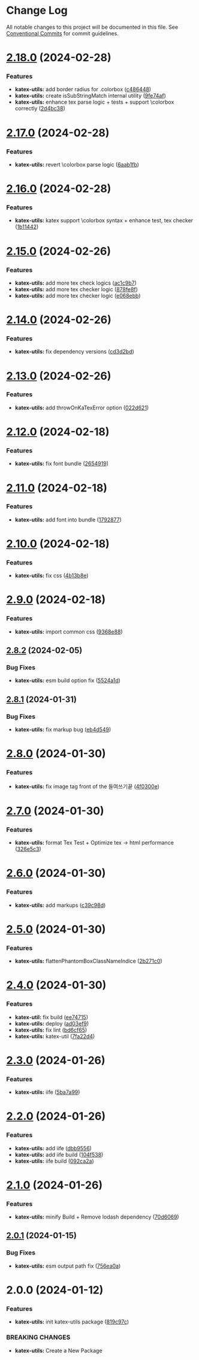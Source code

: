 # Change Log

All notable changes to this project will be documented in this file.
See [Conventional Commits](https://conventionalcommits.org) for commit guidelines.

# [2.18.0](https://github.com/weareteamturing/bombe/compare/@teamturing/katex-utils@2.17.0...@teamturing/katex-utils@2.18.0) (2024-02-28)

### Features

- **katex-utils:** add border radius for .colorbox ([c486448](https://github.com/weareteamturing/bombe/commit/c48644858aa6917a204fb101de0df837bd5a3f85))
- **katex-utils:** create isSubStringMatch internal utility ([9fe74af](https://github.com/weareteamturing/bombe/commit/9fe74af860040b133a148aa9bf9284d0224711d2))
- **katex-utils:** enhance tex parse logic + tests + support \colorbox correctly ([2d4bc38](https://github.com/weareteamturing/bombe/commit/2d4bc38b70791d8ec69348fc9ab07741c3386e1e))

# [2.17.0](https://github.com/weareteamturing/bombe/compare/@teamturing/katex-utils@2.16.0...@teamturing/katex-utils@2.17.0) (2024-02-28)

### Features

- **katex-utils:** revert \colorbox parse logic ([6aab1fb](https://github.com/weareteamturing/bombe/commit/6aab1fbfd1509cef45edd2d8b96dc2562367d975))

# [2.16.0](https://github.com/weareteamturing/bombe/compare/@teamturing/katex-utils@2.15.0...@teamturing/katex-utils@2.16.0) (2024-02-28)

### Features

- **katex-utils:** katex support \colorbox syntax + enhance test, tex checker ([1b11442](https://github.com/weareteamturing/bombe/commit/1b11442be14040bc63399a0b61c7fafd4671fea1))

# [2.15.0](https://github.com/weareteamturing/bombe/compare/@teamturing/katex-utils@2.14.0...@teamturing/katex-utils@2.15.0) (2024-02-26)

### Features

- **katex-utils:** add more tex check logics ([ac1c9b7](https://github.com/weareteamturing/bombe/commit/ac1c9b7296512bd197eaa4f1eb77eac1f435bcb0))
- **katex-utils:** add more tex checker logic ([878fe8f](https://github.com/weareteamturing/bombe/commit/878fe8f626ec81d0dceedb21f9667c0ae410a2ad))
- **katex-utils:** add more tex checker logic ([e068ebb](https://github.com/weareteamturing/bombe/commit/e068ebb3775bcc95642fa426a2de3e3510251a87))

# [2.14.0](https://github.com/weareteamturing/bombe/compare/@teamturing/katex-utils@2.13.0...@teamturing/katex-utils@2.14.0) (2024-02-26)

### Features

- **katex-utils:** fix dependency versions ([cd3d2bd](https://github.com/weareteamturing/bombe/commit/cd3d2bdff6485bc849d4951862c55688ea11e190))

# [2.13.0](https://github.com/weareteamturing/bombe/compare/@teamturing/katex-utils@2.12.0...@teamturing/katex-utils@2.13.0) (2024-02-26)

### Features

- **katex-utils:** add throwOnKaTexError option ([022d621](https://github.com/weareteamturing/bombe/commit/022d62126675305ee37aebfc639362f808ea05cd))

# [2.12.0](https://github.com/weareteamturing/bombe/compare/@teamturing/katex-utils@2.11.0...@teamturing/katex-utils@2.12.0) (2024-02-18)

### Features

- **katex-utils:** fix font bundle ([2654919](https://github.com/weareteamturing/bombe/commit/26549190825c0d755173f5f6752580a3da094bb9))

# [2.11.0](https://github.com/weareteamturing/bombe/compare/@teamturing/katex-utils@2.10.0...@teamturing/katex-utils@2.11.0) (2024-02-18)

### Features

- **katex-utils:** add font into bundle ([1792877](https://github.com/weareteamturing/bombe/commit/17928770fa233d80cffde8b11398cdc5af52a44a))

# [2.10.0](https://github.com/weareteamturing/bombe/compare/@teamturing/katex-utils@2.9.0...@teamturing/katex-utils@2.10.0) (2024-02-18)

### Features

- **katex-utils:** fix css ([4b13b8e](https://github.com/weareteamturing/bombe/commit/4b13b8e7c5d8581f8dc43b29dd02ae72a67ae414))

# [2.9.0](https://github.com/weareteamturing/bombe/compare/@teamturing/katex-utils@2.8.2...@teamturing/katex-utils@2.9.0) (2024-02-18)

### Features

- **katex-utils:** import common css ([9368e88](https://github.com/weareteamturing/bombe/commit/9368e88e5408867326360c88f950649c0153a9ad))

## [2.8.2](https://github.com/weareteamturing/bombe/compare/@teamturing/katex-utils@2.8.1...@teamturing/katex-utils@2.8.2) (2024-02-05)

### Bug Fixes

- **katex-utils:** esm build option fix ([5524a1d](https://github.com/weareteamturing/bombe/commit/5524a1d31a97e29d04d211100f94580d02c20674))

## [2.8.1](https://github.com/weareteamturing/bombe/compare/@teamturing/katex-utils@2.8.0...@teamturing/katex-utils@2.8.1) (2024-01-31)

### Bug Fixes

- **katex-utils:** fix markup bug ([eb4d549](https://github.com/weareteamturing/bombe/commit/eb4d5491760f6812193f55bd6b1cbe85c9a1a703))

# [2.8.0](https://github.com/weareteamturing/bombe/compare/@teamturing/katex-utils@2.7.0...@teamturing/katex-utils@2.8.0) (2024-01-30)

### Features

- **katex-utils:** fix image tag front of the 들여쓰기끝 ([4f0300e](https://github.com/weareteamturing/bombe/commit/4f0300e157e85dab7974d0c94ea2fd22fd6a6f22))

# [2.7.0](https://github.com/weareteamturing/bombe/compare/@teamturing/katex-utils@2.6.0...@teamturing/katex-utils@2.7.0) (2024-01-30)

### Features

- **katex-utils:** format Tex Test + Optimize tex -> html performance ([326e5c3](https://github.com/weareteamturing/bombe/commit/326e5c34bc26d107c72bac63a2d455c08a20caf8))

# [2.6.0](https://github.com/weareteamturing/bombe/compare/@teamturing/katex-utils@2.5.0...@teamturing/katex-utils@2.6.0) (2024-01-30)

### Features

- **katex-utils:** add markups ([c39c98d](https://github.com/weareteamturing/bombe/commit/c39c98d13658f6a7acc310e96e6a4f5caf37d1c5))

# [2.5.0](https://github.com/weareteamturing/bombe/compare/@teamturing/katex-utils@2.4.0...@teamturing/katex-utils@2.5.0) (2024-01-30)

### Features

- **katex-utils:** flattenPhantomBoxClassNameIndice ([2b271c0](https://github.com/weareteamturing/bombe/commit/2b271c0956aa10744a0a3afe748dcd13fab170d5))

# [2.4.0](https://github.com/weareteamturing/bombe/compare/@teamturing/katex-utils@2.3.0...@teamturing/katex-utils@2.4.0) (2024-01-30)

### Features

- **katex-util:** fix build ([ee74715](https://github.com/weareteamturing/bombe/commit/ee747159222bd3f1e2479ed357e6e0a01dd1cd39))
- **katex-utils:** deploy ([ad03ef9](https://github.com/weareteamturing/bombe/commit/ad03ef9da4f4b250638b96ee4896d8350cdd7874))
- **katex-utils:** fix lint ([bd6cf65](https://github.com/weareteamturing/bombe/commit/bd6cf65b12af34ed38d0b1d98cc5fe377f0ee3ec))
- **katex-utils:** katex-util ([7fa22d4](https://github.com/weareteamturing/bombe/commit/7fa22d491d02ec26eaf206df2c210c622044dd34))

# [2.3.0](https://github.com/weareteamturing/bombe/compare/@teamturing/katex-utils@2.2.0...@teamturing/katex-utils@2.3.0) (2024-01-26)

### Features

- **katex-utils:** iife ([5ba7a99](https://github.com/weareteamturing/bombe/commit/5ba7a9947dc531e55657b4ccfe71132d96f95b58))

# [2.2.0](https://github.com/weareteamturing/bombe/compare/@teamturing/katex-utils@2.1.0...@teamturing/katex-utils@2.2.0) (2024-01-26)

### Features

- **katex-utils:** add iife ([dbb9556](https://github.com/weareteamturing/bombe/commit/dbb95563f7edc141943ddc23c80cf3bebcc26e38))
- **katex-utils:** add iife build ([104f538](https://github.com/weareteamturing/bombe/commit/104f5380abf658c8072152f25b9ed132327f86ca))
- **katex-utils:** iife build ([092ca2a](https://github.com/weareteamturing/bombe/commit/092ca2a7eb6427826da732b56b33d5f5a428eabc))

# [2.1.0](https://github.com/weareteamturing/bombe/compare/@teamturing/katex-utils@2.0.1...@teamturing/katex-utils@2.1.0) (2024-01-26)

### Features

- **katex-utils:** minify Build + Remove lodash dependency ([70d6069](https://github.com/weareteamturing/bombe/commit/70d6069b6572d4bfdf88aa36ef8b49f13032dc4a))

## [2.0.1](https://github.com/weareteamturing/bombe/compare/@teamturing/katex-utils@2.0.0...@teamturing/katex-utils@2.0.1) (2024-01-15)

### Bug Fixes

- **katex-utils:** esm output path fix ([756ea0a](https://github.com/weareteamturing/bombe/commit/756ea0ab6f25fbe5823ba145fe4da6ac97d946f2))

# 2.0.0 (2024-01-12)

### Features

- **katex-utils:** init katex-utils package ([819c97c](https://github.com/weareteamturing/bombe/commit/819c97c8478404743c42c8571168e9b042d98506))

### BREAKING CHANGES

- **katex-utils:** Create a New Package
